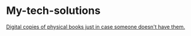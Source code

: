 # My-tech-solutions
<ins> Digital copies of physical books just in case someone doesn't have them.
<ins>
